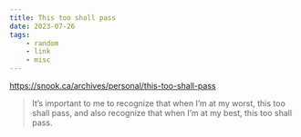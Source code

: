 ```yaml
---
title: This too shall pass
date: 2023-07-26
tags:
    - random
    - link
    - misc
---
```


https://snook.ca/archives/personal/this-too-shall-pass

> It’s important to me to recognize that when I’m at my worst, this too shall pass, and also recognize that when I’m at my best, this too shall pass.
